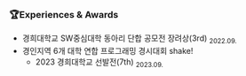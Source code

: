 ### 🏆Experiences & Awards
- 경희대학교 SW중심대학 동아리 단합 공모전 장려상(3rd) <sub>2022.09.</sub>
- 경인지역 6개 대학 연합 프로그래밍 경시대회 shake!
  - 2023 경희대학교 선발전(7th) <sub>2023.09.</sub>
